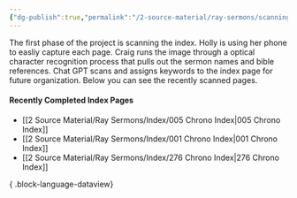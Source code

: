 ```yaml
---
{"dg-publish":true,"permalink":"/2-source-material/ray-sermons/scanning-raw-images-now/"}
---
```


The first phase of the project is scanning the index.  Holly is using her phone to easliy capture each page.  Craig runs the image through a optical character recognition process that pulls out the sermon names and bible references.  Chat GPT scans and assigns keywords to the index page for future organization.  Below you can see the recently scanned pages.

#### Recently Completed Index Pages
- [[2 Source Material/Ray Sermons/Index/005 Chrono Index\|005 Chrono Index]]
- [[2 Source Material/Ray Sermons/Index/001 Chrono Index\|001 Chrono Index]]
- [[2 Source Material/Ray Sermons/Index/276 Chrono Index\|276 Chrono Index]]

{ .block-language-dataview}


